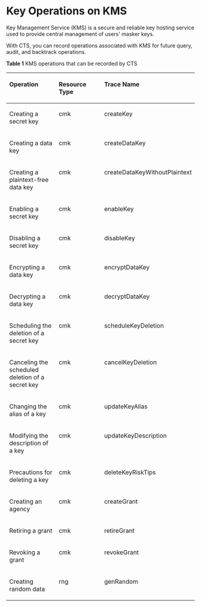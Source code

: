 # Key Operations on KMS<a name="en-us_topic_0100291685"></a>

Key Management Service \(KMS\) is a secure and reliable key hosting service used to provide central management of users' masker keys.

With CTS, you can record operations associated with KMS for future query, audit, and backtrack operations.

**Table  1**  KMS operations that can be recorded by CTS

<a name="table25734726175532"></a>
<table><thead align="left"><tr id="r18cd940e1d18441cac772b6393f21eb1"><th class="cellrowborder" valign="top" width="29.217078292170783%" id="mcps1.2.4.1.1"><p id="a71c82d07fa4d4cf09d31a79e024d2ea4"><a name="a71c82d07fa4d4cf09d31a79e024d2ea4"></a><a name="a71c82d07fa4d4cf09d31a79e024d2ea4"></a><strong id="a9ae5896946f04f188ceb612272e0d226"><a name="a9ae5896946f04f188ceb612272e0d226"></a><a name="a9ae5896946f04f188ceb612272e0d226"></a>Operation</strong></p>
</th>
<th class="cellrowborder" valign="top" width="27.567243275672432%" id="mcps1.2.4.1.2"><p id="abaef4542b74641a0a7e222032398b33f"><a name="abaef4542b74641a0a7e222032398b33f"></a><a name="abaef4542b74641a0a7e222032398b33f"></a><strong id="a67b8823db55342bb84dda91e88156132"><a name="a67b8823db55342bb84dda91e88156132"></a><a name="a67b8823db55342bb84dda91e88156132"></a>Resource Type</strong></p>
</th>
<th class="cellrowborder" valign="top" width="43.215678432156786%" id="mcps1.2.4.1.3"><p id="a9a5832c716894ac7831628d0824e6e33"><a name="a9a5832c716894ac7831628d0824e6e33"></a><a name="a9a5832c716894ac7831628d0824e6e33"></a><strong id="en-us_topic_0100240334_b920211020151"><a name="en-us_topic_0100240334_b920211020151"></a><a name="en-us_topic_0100240334_b920211020151"></a>Trace Name</strong></p>
</th>
</tr>
</thead>
<tbody><tr id="rd976e4ff91594fddbc168d80856952e5"><td class="cellrowborder" valign="top" width="29.217078292170783%" headers="mcps1.2.4.1.1 "><p id="ab5e23f26c7c64f3fab0c5b3b9b186788"><a name="ab5e23f26c7c64f3fab0c5b3b9b186788"></a><a name="ab5e23f26c7c64f3fab0c5b3b9b186788"></a>Creating a secret key</p>
</td>
<td class="cellrowborder" valign="top" width="27.567243275672432%" headers="mcps1.2.4.1.2 "><p id="a24e3ce75d6624ca181b455de7da7acbe"><a name="a24e3ce75d6624ca181b455de7da7acbe"></a><a name="a24e3ce75d6624ca181b455de7da7acbe"></a>cmk</p>
</td>
<td class="cellrowborder" valign="top" width="43.215678432156786%" headers="mcps1.2.4.1.3 "><p id="ad53986017b784a89b961273ab026399f"><a name="ad53986017b784a89b961273ab026399f"></a><a name="ad53986017b784a89b961273ab026399f"></a>createKey</p>
</td>
</tr>
<tr id="r989e982846aa46abb69c74354d16a473"><td class="cellrowborder" valign="top" width="29.217078292170783%" headers="mcps1.2.4.1.1 "><p id="ac897ea4c71584b9790db412b63458700"><a name="ac897ea4c71584b9790db412b63458700"></a><a name="ac897ea4c71584b9790db412b63458700"></a>Creating a data key</p>
</td>
<td class="cellrowborder" valign="top" width="27.567243275672432%" headers="mcps1.2.4.1.2 "><p id="aa2e78588a2b44b188956ef8b7440e220"><a name="aa2e78588a2b44b188956ef8b7440e220"></a><a name="aa2e78588a2b44b188956ef8b7440e220"></a>cmk</p>
</td>
<td class="cellrowborder" valign="top" width="43.215678432156786%" headers="mcps1.2.4.1.3 "><p id="a9f1f6f78f9164e73b98b40bf77b73266"><a name="a9f1f6f78f9164e73b98b40bf77b73266"></a><a name="a9f1f6f78f9164e73b98b40bf77b73266"></a>createDataKey</p>
</td>
</tr>
<tr id="r07262e5492bf454a8100e61b73466fb8"><td class="cellrowborder" valign="top" width="29.217078292170783%" headers="mcps1.2.4.1.1 "><p id="en-us_topic_0100240334_p233740619237"><a name="en-us_topic_0100240334_p233740619237"></a><a name="en-us_topic_0100240334_p233740619237"></a>Creating a plaintext-free data key</p>
</td>
<td class="cellrowborder" valign="top" width="27.567243275672432%" headers="mcps1.2.4.1.2 "><p id="en-us_topic_0100240334_p603085192314"><a name="en-us_topic_0100240334_p603085192314"></a><a name="en-us_topic_0100240334_p603085192314"></a>cmk</p>
</td>
<td class="cellrowborder" valign="top" width="43.215678432156786%" headers="mcps1.2.4.1.3 "><p id="ac3a125734ba643deb01d5d878eb3b752"><a name="ac3a125734ba643deb01d5d878eb3b752"></a><a name="ac3a125734ba643deb01d5d878eb3b752"></a>createDataKeyWithoutPlaintext</p>
</td>
</tr>
<tr id="rfee31c634306416aa849f5a70e8de380"><td class="cellrowborder" valign="top" width="29.217078292170783%" headers="mcps1.2.4.1.1 "><p id="aa2b2600b47ed4021b7176955438ae21d"><a name="aa2b2600b47ed4021b7176955438ae21d"></a><a name="aa2b2600b47ed4021b7176955438ae21d"></a>Enabling a secret key</p>
</td>
<td class="cellrowborder" valign="top" width="27.567243275672432%" headers="mcps1.2.4.1.2 "><p id="a6f6d1877d96e45daa42793e815ce8087"><a name="a6f6d1877d96e45daa42793e815ce8087"></a><a name="a6f6d1877d96e45daa42793e815ce8087"></a>cmk</p>
</td>
<td class="cellrowborder" valign="top" width="43.215678432156786%" headers="mcps1.2.4.1.3 "><p id="a294252474e8d4c5b9a6278377cf5e449"><a name="a294252474e8d4c5b9a6278377cf5e449"></a><a name="a294252474e8d4c5b9a6278377cf5e449"></a>enableKey</p>
</td>
</tr>
<tr id="rdf5705721583462bab5e02c9ba7b5523"><td class="cellrowborder" valign="top" width="29.217078292170783%" headers="mcps1.2.4.1.1 "><p id="en-us_topic_0100240334_p872563219237"><a name="en-us_topic_0100240334_p872563219237"></a><a name="en-us_topic_0100240334_p872563219237"></a>Disabling a secret key</p>
</td>
<td class="cellrowborder" valign="top" width="27.567243275672432%" headers="mcps1.2.4.1.2 "><p id="a5932b884429348f2ace552b0e527a398"><a name="a5932b884429348f2ace552b0e527a398"></a><a name="a5932b884429348f2ace552b0e527a398"></a>cmk</p>
</td>
<td class="cellrowborder" valign="top" width="43.215678432156786%" headers="mcps1.2.4.1.3 "><p id="a33d01a36a17f48bba1e61b8b4a0d0193"><a name="a33d01a36a17f48bba1e61b8b4a0d0193"></a><a name="a33d01a36a17f48bba1e61b8b4a0d0193"></a>disableKey</p>
</td>
</tr>
<tr id="r23a5a30cd5ce4ad58b6262b0b5873eb1"><td class="cellrowborder" valign="top" width="29.217078292170783%" headers="mcps1.2.4.1.1 "><p id="a6fcc636fa519409eb28b159217f8121b"><a name="a6fcc636fa519409eb28b159217f8121b"></a><a name="a6fcc636fa519409eb28b159217f8121b"></a>Encrypting a data key</p>
</td>
<td class="cellrowborder" valign="top" width="27.567243275672432%" headers="mcps1.2.4.1.2 "><p id="a4f8f354b7bc34a689aa0253b016dc913"><a name="a4f8f354b7bc34a689aa0253b016dc913"></a><a name="a4f8f354b7bc34a689aa0253b016dc913"></a>cmk</p>
</td>
<td class="cellrowborder" valign="top" width="43.215678432156786%" headers="mcps1.2.4.1.3 "><p id="a1e62e3e39ffc4fa799e5866be381997b"><a name="a1e62e3e39ffc4fa799e5866be381997b"></a><a name="a1e62e3e39ffc4fa799e5866be381997b"></a>encryptDataKey</p>
</td>
</tr>
<tr id="r4211aabed33d40388dc5b74b2c53e03b"><td class="cellrowborder" valign="top" width="29.217078292170783%" headers="mcps1.2.4.1.1 "><p id="en-us_topic_0100240334_p333607419237"><a name="en-us_topic_0100240334_p333607419237"></a><a name="en-us_topic_0100240334_p333607419237"></a>Decrypting a data key</p>
</td>
<td class="cellrowborder" valign="top" width="27.567243275672432%" headers="mcps1.2.4.1.2 "><p id="a5a00f0b808e04182b761e4b89c5043d9"><a name="a5a00f0b808e04182b761e4b89c5043d9"></a><a name="a5a00f0b808e04182b761e4b89c5043d9"></a>cmk</p>
</td>
<td class="cellrowborder" valign="top" width="43.215678432156786%" headers="mcps1.2.4.1.3 "><p id="a367ef756461d47789e48e26a61838ac9"><a name="a367ef756461d47789e48e26a61838ac9"></a><a name="a367ef756461d47789e48e26a61838ac9"></a>decryptDataKey</p>
</td>
</tr>
<tr id="r8708bedbd81b4cbb821a12c44e46875c"><td class="cellrowborder" valign="top" width="29.217078292170783%" headers="mcps1.2.4.1.1 "><p id="aa8f73ea2e6424f8db9f2b143110fd866"><a name="aa8f73ea2e6424f8db9f2b143110fd866"></a><a name="aa8f73ea2e6424f8db9f2b143110fd866"></a>Scheduling the deletion of a secret key</p>
</td>
<td class="cellrowborder" valign="top" width="27.567243275672432%" headers="mcps1.2.4.1.2 "><p id="a0867563d87fa42d3877d93b9c4b39b5a"><a name="a0867563d87fa42d3877d93b9c4b39b5a"></a><a name="a0867563d87fa42d3877d93b9c4b39b5a"></a>cmk</p>
</td>
<td class="cellrowborder" valign="top" width="43.215678432156786%" headers="mcps1.2.4.1.3 "><p id="adcb6fb9479e1461097058df2898c2419"><a name="adcb6fb9479e1461097058df2898c2419"></a><a name="adcb6fb9479e1461097058df2898c2419"></a>scheduleKeyDeletion</p>
</td>
</tr>
<tr id="rf4b746a963344d82a523e1eaf7b836eb"><td class="cellrowborder" valign="top" width="29.217078292170783%" headers="mcps1.2.4.1.1 "><p id="aadb23ec222d74a3080cb5e8955322ba1"><a name="aadb23ec222d74a3080cb5e8955322ba1"></a><a name="aadb23ec222d74a3080cb5e8955322ba1"></a>Canceling the scheduled deletion of a secret key</p>
</td>
<td class="cellrowborder" valign="top" width="27.567243275672432%" headers="mcps1.2.4.1.2 "><p id="ab7fa0284f1d04c188234b3e8863a7455"><a name="ab7fa0284f1d04c188234b3e8863a7455"></a><a name="ab7fa0284f1d04c188234b3e8863a7455"></a>cmk</p>
</td>
<td class="cellrowborder" valign="top" width="43.215678432156786%" headers="mcps1.2.4.1.3 "><p id="aa15a5b51e3b44e1fb10701a0e06528c3"><a name="aa15a5b51e3b44e1fb10701a0e06528c3"></a><a name="aa15a5b51e3b44e1fb10701a0e06528c3"></a>cancelKeyDeletion</p>
</td>
</tr>
<tr id="r24710549852f4b0f875ec94d02cbf5c6"><td class="cellrowborder" valign="top" width="29.217078292170783%" headers="mcps1.2.4.1.1 "><p id="en-us_topic_0100240334_p261425019237"><a name="en-us_topic_0100240334_p261425019237"></a><a name="en-us_topic_0100240334_p261425019237"></a>Changing the alias of a key</p>
</td>
<td class="cellrowborder" valign="top" width="27.567243275672432%" headers="mcps1.2.4.1.2 "><p id="a233f45e056dc42be8a1d288027983294"><a name="a233f45e056dc42be8a1d288027983294"></a><a name="a233f45e056dc42be8a1d288027983294"></a>cmk</p>
</td>
<td class="cellrowborder" valign="top" width="43.215678432156786%" headers="mcps1.2.4.1.3 "><p id="ac3abe6e6003842cdb2e5c2380042f487"><a name="ac3abe6e6003842cdb2e5c2380042f487"></a><a name="ac3abe6e6003842cdb2e5c2380042f487"></a>updateKeyAlias</p>
</td>
</tr>
<tr id="r025f3ce6ff424479970e6846cc5c3cf3"><td class="cellrowborder" valign="top" width="29.217078292170783%" headers="mcps1.2.4.1.1 "><p id="acbb79030d9c1450db821aeeabd32ebec"><a name="acbb79030d9c1450db821aeeabd32ebec"></a><a name="acbb79030d9c1450db821aeeabd32ebec"></a>Modifying the description of a key</p>
</td>
<td class="cellrowborder" valign="top" width="27.567243275672432%" headers="mcps1.2.4.1.2 "><p id="a12f304e4db604c98b8e3e632a80c34a9"><a name="a12f304e4db604c98b8e3e632a80c34a9"></a><a name="a12f304e4db604c98b8e3e632a80c34a9"></a>cmk</p>
</td>
<td class="cellrowborder" valign="top" width="43.215678432156786%" headers="mcps1.2.4.1.3 "><p id="a05e4216cbc0546e8bc86b220a6fe8617"><a name="a05e4216cbc0546e8bc86b220a6fe8617"></a><a name="a05e4216cbc0546e8bc86b220a6fe8617"></a>updateKeyDescription</p>
</td>
</tr>
<tr id="r39837f2fd3ef4d25a3f4a6cf9e89dd21"><td class="cellrowborder" valign="top" width="29.217078292170783%" headers="mcps1.2.4.1.1 "><p id="adb26fe5373844b1fbd7b205ef2984069"><a name="adb26fe5373844b1fbd7b205ef2984069"></a><a name="adb26fe5373844b1fbd7b205ef2984069"></a>Precautions for deleting a key</p>
</td>
<td class="cellrowborder" valign="top" width="27.567243275672432%" headers="mcps1.2.4.1.2 "><p id="a2d13fca4b8784bf5b939fffa96a615e6"><a name="a2d13fca4b8784bf5b939fffa96a615e6"></a><a name="a2d13fca4b8784bf5b939fffa96a615e6"></a>cmk</p>
</td>
<td class="cellrowborder" valign="top" width="43.215678432156786%" headers="mcps1.2.4.1.3 "><p id="af361d592d0a94076b7bcbcc9e28fbc7e"><a name="af361d592d0a94076b7bcbcc9e28fbc7e"></a><a name="af361d592d0a94076b7bcbcc9e28fbc7e"></a>deleteKeyRiskTips</p>
</td>
</tr>
<tr id="r7ed42259382d4646a47809e5d484a853"><td class="cellrowborder" valign="top" width="29.217078292170783%" headers="mcps1.2.4.1.1 "><p id="a13efa2e0af4841d89b751b835f8f7720"><a name="a13efa2e0af4841d89b751b835f8f7720"></a><a name="a13efa2e0af4841d89b751b835f8f7720"></a>Creating an agency</p>
</td>
<td class="cellrowborder" valign="top" width="27.567243275672432%" headers="mcps1.2.4.1.2 "><p id="a8fe709b766a6413f973b2070b8e1dd7a"><a name="a8fe709b766a6413f973b2070b8e1dd7a"></a><a name="a8fe709b766a6413f973b2070b8e1dd7a"></a>cmk</p>
</td>
<td class="cellrowborder" valign="top" width="43.215678432156786%" headers="mcps1.2.4.1.3 "><p id="a8e3acc7782ef409f9a0c6cf137a14152"><a name="a8e3acc7782ef409f9a0c6cf137a14152"></a><a name="a8e3acc7782ef409f9a0c6cf137a14152"></a>createGrant</p>
</td>
</tr>
<tr id="rbd81e05fc2e14fa89575d1c2fba6691a"><td class="cellrowborder" valign="top" width="29.217078292170783%" headers="mcps1.2.4.1.1 "><p id="a3fc306515b9e4394a12cfa1ce43acc10"><a name="a3fc306515b9e4394a12cfa1ce43acc10"></a><a name="a3fc306515b9e4394a12cfa1ce43acc10"></a>Retiring a grant</p>
</td>
<td class="cellrowborder" valign="top" width="27.567243275672432%" headers="mcps1.2.4.1.2 "><p id="a6e605f399765480cbc005e1426f3d0ed"><a name="a6e605f399765480cbc005e1426f3d0ed"></a><a name="a6e605f399765480cbc005e1426f3d0ed"></a>cmk</p>
</td>
<td class="cellrowborder" valign="top" width="43.215678432156786%" headers="mcps1.2.4.1.3 "><p id="aaad7c649c5114f7bbf1f42e97648b0a4"><a name="aaad7c649c5114f7bbf1f42e97648b0a4"></a><a name="aaad7c649c5114f7bbf1f42e97648b0a4"></a>retireGrant</p>
</td>
</tr>
<tr id="r9c88c053a1a54e00805ae857be5b42b5"><td class="cellrowborder" valign="top" width="29.217078292170783%" headers="mcps1.2.4.1.1 "><p id="en-us_topic_0100240334_p830128719237"><a name="en-us_topic_0100240334_p830128719237"></a><a name="en-us_topic_0100240334_p830128719237"></a>Revoking a grant</p>
</td>
<td class="cellrowborder" valign="top" width="27.567243275672432%" headers="mcps1.2.4.1.2 "><p id="a70ef2ed2ce80479e9a84bfd75b1939f5"><a name="a70ef2ed2ce80479e9a84bfd75b1939f5"></a><a name="a70ef2ed2ce80479e9a84bfd75b1939f5"></a>cmk</p>
</td>
<td class="cellrowborder" valign="top" width="43.215678432156786%" headers="mcps1.2.4.1.3 "><p id="a7d10cee49aa8477a8f5b94b7594ce895"><a name="a7d10cee49aa8477a8f5b94b7594ce895"></a><a name="a7d10cee49aa8477a8f5b94b7594ce895"></a>revokeGrant</p>
</td>
</tr>
<tr id="re1dc75253980442db165785b684d3d72"><td class="cellrowborder" valign="top" width="29.217078292170783%" headers="mcps1.2.4.1.1 "><p id="a7105a439539546709d39645b94a7df96"><a name="a7105a439539546709d39645b94a7df96"></a><a name="a7105a439539546709d39645b94a7df96"></a>Creating random data</p>
</td>
<td class="cellrowborder" valign="top" width="27.567243275672432%" headers="mcps1.2.4.1.2 "><p id="adb194b0f8b6e4afd8de79720fbbf37db"><a name="adb194b0f8b6e4afd8de79720fbbf37db"></a><a name="adb194b0f8b6e4afd8de79720fbbf37db"></a>rng</p>
</td>
<td class="cellrowborder" valign="top" width="43.215678432156786%" headers="mcps1.2.4.1.3 "><p id="afa5b8a96f1ce442c973497c69c66e34d"><a name="afa5b8a96f1ce442c973497c69c66e34d"></a><a name="afa5b8a96f1ce442c973497c69c66e34d"></a>genRandom</p>
</td>
</tr>
</tbody>
</table>

